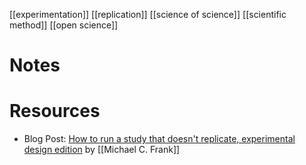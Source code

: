 [[experimentation]]
[[replication]]
[[science of science]]
[[scientific method]]
[[open science]]


# Notes


# Resources
- Blog Post: [How to run a study that doesn't replicate, experimental design edition](http://babieslearninglanguage.blogspot.com/2018/12/how-to-run-study-that-doesnt-replicate.html#more) by [[Michael C. Frank]]